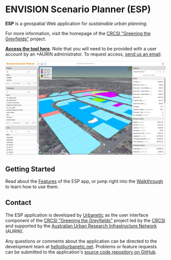 # ENVISION Scenario Planner (ESP)

**ESP** is a geospatial Web application for *sustainable urban planning*.

For more information, visit the homepage of the [CRCSI "Greening the Greyfields"][gtg] project.

**[Access the tool here][host]**. Note that you will need to be provided with a user account by an
*AURIN administrator. To request access, [send us an email][admin-email].

![Tonsley demonstrator site app view](img/screenshots/maroondah-angle-full.jpg)


## Getting Started

Read about the [Features](features.md) of the ESP app, or jump right into the
[Walkthrough](walkthrough.md) to learn how to use them.


## Contact

The ESP application is developed by [Urbanetic][urbanetic] as the user interface component of
the [CRCSI "Greening the Greyfields"][gtg] project led by the [CRCSI][crcsi] and supported by the
[Australian Urban Research Infrastructure Network][aurin] (AURIN).

Any questions or comments about the application can be directed to the development team at
[hello@urbanetic.net](mail). Problems or feature requests can be submitted to the application's
[source code repository on GitHub][github].

[host]: http://esp.urbanetic.net/
[admin-email]: mailto:support@urbanetic.net
[aurin]: http://aurin.org.au/
[urbanetic]: http://urbanetic.net/
[crcsi]: http://www.crcsi.com.au/
[gtg]: http://www.crcsi.com.au/research/4-5-urban-planning/4-51-greening-the-greyfields/
[mail]: mailto:hello@urbanetic.net
[github]: https://github.com/urbanetic/aurin-esp
